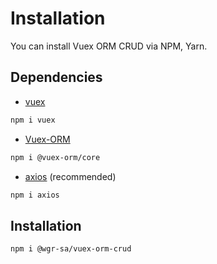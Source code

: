 # Installation

You can install Vuex ORM CRUD via NPM, Yarn.

## Dependencies

* [vuex](https://github.com/vuejs/vuex)

```bash
npm i vuex
```

* [Vuex-ORM](https://github.com/vuex-orm/vuex-orm)

```bash
npm i @vuex-orm/core
```

* [axios](https://github.com/axios/axios) (recommended)

```bash
npm i axios
```

## Installation

```bash
npm i @wgr-sa/vuex-orm-crud
```
